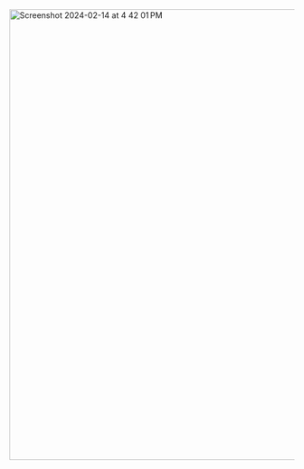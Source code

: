 <img width="798" alt="Screenshot 2024-02-14 at 4 42 01 PM" src="https://github.com/hafizflow/Infinity-Buy/assets/143031834/437f33c1-aa48-4f49-831e-1d8416a3e6f6">
